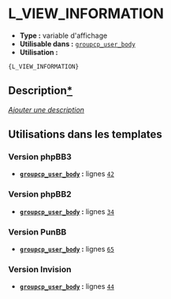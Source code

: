 # L_VIEW_INFORMATION
* __Type :__ variable d'affichage
* __Utilisable dans :__ [`groupcp_user_body`](../tpl/groupcp_user_body.md#readme)
* __Utilisation :__

```smarty
{L_VIEW_INFORMATION}
```

## Description[*](https://fa-tvars.appspot.com/var/L_VIEW_INFORMATION)
[*Ajouter une description*](https://fa-tvars.appspot.com/var/L_VIEW_INFORMATION)

## Utilisations dans les templates

### Version phpBB3
* __[`groupcp_user_body`](../tpl/groupcp_user_body.md#readme) :__ lignes [`42`](../src/prosilver/groupcp_user_body.tpl#L42)
### Version phpBB2
* __[`groupcp_user_body`](../tpl/groupcp_user_body.md#readme) :__ lignes [`34`](../src/subsilver/groupcp_user_body.tpl#L34)
### Version PunBB
* __[`groupcp_user_body`](../tpl/groupcp_user_body.md#readme) :__ lignes [`65`](../src/punbb/groupcp_user_body.tpl#L65)
### Version Invision
* __[`groupcp_user_body`](../tpl/groupcp_user_body.md#readme) :__ lignes [`44`](../src/invision/groupcp_user_body.tpl#L44)

